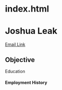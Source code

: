 # index.html

<h1>Joshua Leak</h1>

<a href="mailto:jlleak348@my.pittcc.edu">Email Link</a>

<h2>Objective</h2
<h3>Education</h3>
<h4>Employment History</h4>
